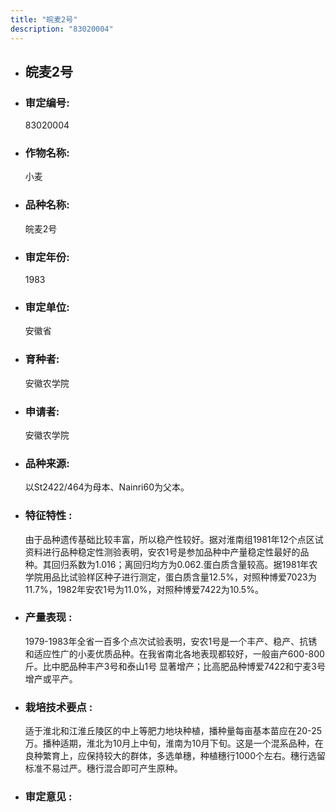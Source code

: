 ```yaml
---
title: "皖麦2号"
description: "83020004"
---
```

* ## 皖麦2号
* ###  审定编号:  
   83020004

*  ### 作物名称:  
   小麦

*   ###  品种名称: 
    皖麦2号

*   ### 审定年份: 
    1983

*   ### 审定单位:  
    安徽省

*   ### 育种者:  
    安徽农学院

*   ### 申请者:  
    安徽农学院

*   ### 品种来源:  
    以St2422/464为母本、Nainri60为父本。

*   ### 特征特性 : 
    由于品种遗传基础比较丰富，所以稳产性较好。据对淮南组1981年12个点区试资料进行品种稳定性测验表明，安农1号是参加品种中产量稳定性最好的品种。其回归系数为1.016；离回归均方为0.062.蛋白质含量较高。据1981年农学院用品比试验样区种子进行测定，蛋白质含量12.5%，对照种博爱7023为11.7%，1982年安农1号为11.0%，对照种博爱7422为10.5%。

*   ### 产量表现 : 
     1979-1983年全省一百多个点次试验表明，安农1号是一个丰产、稳产、抗锈和适应性广的小麦优质品种。在我省南北各地表现都较好，一般亩产600-800斤。比中肥品种丰产3号和泰山1号 显著增产；比高肥品种博爱7422和宁麦3号增产或平产。

*   ### 栽培技术要点 : 
     适于淮北和江淮丘陵区的中上等肥力地块种植，播种量每亩基本苗应在20-25万。播种适期，淮北为10月上中旬，淮南为10月下旬。这是一个混系品种，在良种繁育上，应保持较大的群体，多选单穗，种植穗行1000个左右。穗行选留标准不易过严。穗行混合即可产生原种。


*   ### 审定意见 : 
    
